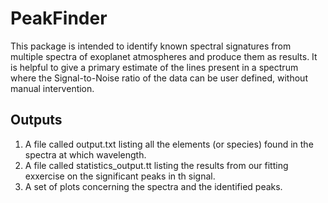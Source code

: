 # PeakFinder
This package is intended to identify known spectral signatures from multiple spectra of exoplanet atmospheres and produce them as results.
It is helpful to give a primary estimate of the lines present in a spectrum where the Signal-to-Noise ratio of the data can be user defined, without manual intervention.

## Outputs

1. A file called output.txt listing all the elements (or species) found in the spectra at which wavelength.
2. A file called statistics_output.tt listing the results from our fitting exxercise on the significant peaks in th signal.
3. A set of plots concerning the spectra and the identified peaks.
